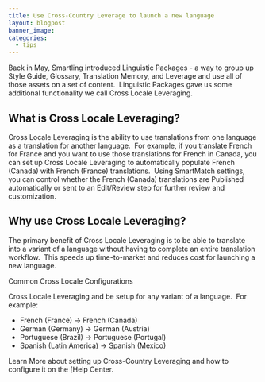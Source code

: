 ```yaml
---
title: Use Cross-Country Leverage to launch a new language
layout: blogpost
banner_image:
categories:
  - tips
---
```



Back in May, Smartling introduced Linguistic Packages - a way to group up Style Guide, Glossary, Translation Memory, and Leverage and use all of those assets on a set of content. &nbsp;Linguistic Packages gave us some additional functionality we call Cross Locale Leveraging.

## What is Cross Locale Leveraging?

Cross Locale Leveraging is the ability to use translations from one language as a translation for another language. &nbsp;For example, if you translate French for France and you want to use those translations for French in Canada, you can set up Cross Locale Leveraging to automatically populate French (Canada) with French (France) translations. &nbsp;Using SmartMatch settings, you can control whether the French (Canada) translations are Published automatically or sent to an Edit/Review step for further review and customization.

## Why use Cross Locale Leveraging?

The primary benefit of Cross Locale Leveraging is to be able to translate into a variant of a language without having to complete an entire translation workflow. &nbsp;This speeds up time-to-market and reduces cost for launching a new language.

Common Cross Locale Configurations

Cross Locale Leveraging and be setup for any variant of a language. &nbsp;For example:

* French (France) -&gt; French (Canada)  
* German (Germany) -&gt; German (Austria)  
* Portuguese (Brazil) -&gt; Portuguese (Portugal)  
* Spanish (Latin America) -&gt; Spanish (Mexico)  


Learn More about setting up Cross-Country Leveraging and how to configure it on the [Help Center.
